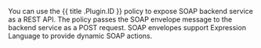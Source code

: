 You can use the {{ title .Plugin.ID }} policy to expose SOAP backend service as a REST API. The policy passes the SOAP envelope message to the backend service as a POST request. SOAP envelopes support Expression Language to provide dynamic SOAP actions.
